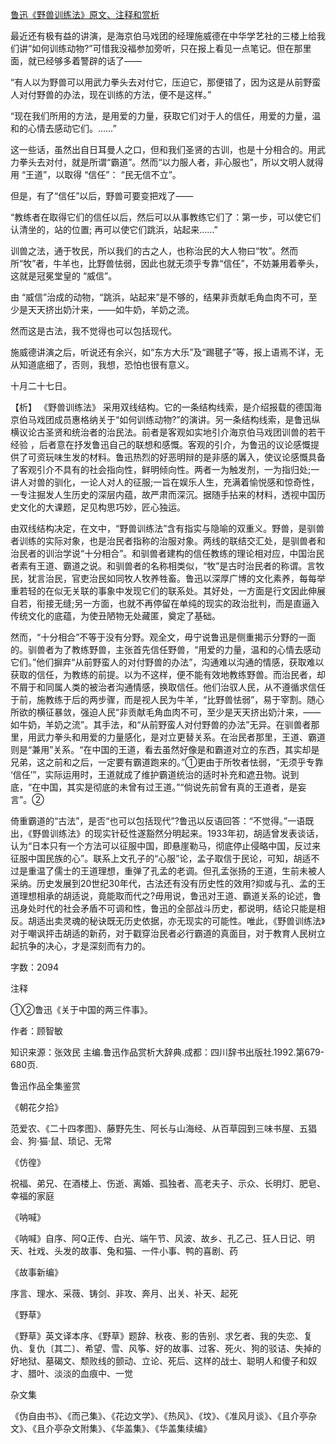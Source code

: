 [鲁迅《野兽训练法》原文、注释和赏析](https://www.vrrw.net/wx/9710.html)

最近还有极有益的讲演，是海京伯马戏团的经理施威德在中华学艺社的三楼上给我们讲“如何训练动物?”可惜我没福参加旁听，只在报上看见一点笔记。但在那里面，就已经够多着警辟的话了——

“有人以为野兽可以用武力拳头去对付它，压迫它，那便错了，因为这是从前野蛮人对付野兽的办法，现在训练的方法，便不是这样。”

“现在我们所用的方法，是用爱的力量，获取它们对于人的信任，用爱的力量，温和的心情去感动它们。……”

这一些话，虽然出自日耳曼人之口，但和我们圣贤的古训，也是十分相合的。用武力拳头去对付，就是所谓“霸道”。然而“以力服人者，非心服也”，所以文明人就得用 “王道”，以取得 “信任”： “民无信不立”。

但是，有了“信任”以后，野兽可要变把戏了——

“教练者在取得它们的信任以后，然后可以从事教练它们了：第一步，可以使它们认清坐的，站的位置; 再可以使它们跳浜，站起来……”

训兽之法，通于牧民，所以我们的古之人，也称治民的大人物曰“牧”。然而所“牧”者，牛羊也，比野兽怯弱，因此也就无须乎专靠“信任”，不妨兼用着拳头，这就是冠冕堂皇的 “威信”。

由 “威信”治成的动物，“跳浜，站起来”是不够的，结果非贡献毛角血肉不可，至少是天天挤出奶汁来，——如牛奶，羊奶之流。

然而这是古法，我不觉得也可以包括现代。

施威德讲演之后，听说还有余兴，如“东方大乐”及“踢毽子”等，报上语焉不详，无从知道底细了，否则，我想，恐怕也很有意义。

十月二十七日。



【析】 《野兽训练法》 采用双线结构。它的一条结构线索，是介绍报载的德国海京伯马戏团成员惠格纳关于“如何训练动物?”的演讲。另一条结构线索，是鲁迅纵横议论古圣贤和统治者的治民法。前者是客观如实地引介海京伯马戏团训兽的若干经验 ，后者意在抒发鲁迅自己的联想和感慨。客观的引介，为鲁迅的议论感慨提供了可资玩味生发的材料。鲁迅热烈的好恶明辩的是非感的羼入，使议论感慨具备了客观引介不具有的社会指向性，鲜明倾向性。两者一为触发剂，一为指归处;一讲人对兽的驯化，一论人对人的征服;一旨在娱乐人生，充满着愉悦感和惊奇性，一专注掘发人生历史的深层内蕴，故严肃而深沉。据随手拈来的材料，透视中国历史文化的大课题，足见构思巧妙，匠心独运。

由双线结构决定，在文中，“野兽训练法”含有指实与隐喻的双重义。野兽，是驯兽者训练的实际对象，也是治民者指称的治服对象。两线的联结交汇处，是驯兽者和治民者的训治学说“十分相合”。和驯兽者建构的信任教练的理论相对应，中国治民者素有王道、霸道之说。和驯兽者的名称相类似，“牧”是古时治民者的称谓。言牧民，犹言治民，官吏治民如同牧人牧养牲畜。鲁迅以深厚广博的文化素养，每每举重若轻的在似无关联的事象中发现它们的联系处。其好处，一方面是行文因此伸展自若，衔接无缝;另一方面，也就不再停留在单纯的现实的政治批判，而是直逼入传统文化的底蕴，为使丑陋物无处藏匿，奠定了基础。

然而，“十分相合”不等于没有分野。观全文，毋宁说鲁迅是侧重揭示分野的一面的。驯兽者为了教练野兽，主张首先信任野兽，“用爱的力量，温和的心情去感动它们。”他们摒弃“从前野蛮人的对付野兽的办法”，沟通难以沟通的情感，获取难以获取的信任，为教练的前提。以为不这样，便不能有效地教练野兽。而治民者，却不屑于和同属人类的被治者沟通情感，换取信任。他们治驭人民，从不遵循求信任于前，施教练于后的两步骤，而是视人民为牛羊，“比野兽怯弱”，易于宰割。随心所欲的横征暴敛，强迫人民“非贡献毛角血肉不可，至少是天天挤出奶汁来，——如牛奶，羊奶之流”。其手法，和“从前野蛮人对付野兽的办法”无异。在驯兽者那里，用武力拳头和用爱的力量感化，是对立更替关系。在治民者那里，王道、霸道则是“兼用”关系。“在中国的王道，看去虽然好像是和霸道对立的东西，其实却是兄弟，这之前和之后，一定要有霸道跑来的。”①更由于所牧者怯弱，“无须乎专靠 ‘信任’”，实际运用时，王道就成了维护霸道统治的适时补充和遮丑物。说到底，“在中国，其实是彻底的未曾有过王道。”“倘说先前曾有真的王道者，是妄言”。②

倚重霸道的“古法”，是否“也可以包括现代”?鲁迅以反语回答：“不觉得。”一语既出，《野兽训练法》的现实针砭性遂豁然分明起来。1933年初，胡适曾发表谈话，认为“日本只有一个方法可以征服中国，即悬崖勒马，彻底停止侵略中国，反过来征服中国民族的心”。联系上文孔子的“心服”论，孟子取信于民论，可知，胡适不过是重温了儒士的王道理想，重弹了孔孟的老调。但孔孟张扬的王道，生前未被人采纳。历史发展到20世纪30年代，古法还有没有历史性的效用?抑或与孔、孟的王道理想相承的胡适说，竟能取而代之?毋用说，鲁迅对王道、霸道关系的论述，鲁迅身处时代的社会矛盾不可调和性，鲁迅的全部战斗历史，都说明，结论只能是相反。胡适出卖灵魂的秘诀既无历史依据，亦无现实的可能性。唯此，《野兽训练法》对于嘲讽抨击胡适的新药，对于戳穿治民者必行霸道的真面目，对于教育人民树立起抗争的决心，才是深刻而有力的。

字数：2094

注释

①②鲁迅《关于中国的两三件事》。

作者：顾智敏

知识来源：张效民 主编.鲁迅作品赏析大辞典.成都：四川辞书出版社.1992.第679-680页.

鲁迅作品全集鉴赏

《朝花夕拾》

范爱农、《二十四孝图》、藤野先生、阿长与山海经、从百草园到三味书屋、五猖会、狗·猫·鼠、琐记、无常

《仿徨》

祝福、弟兄、在酒楼上、伤逝、离婚、孤独者、高老夫子、示众、长明灯、肥皂、幸福的家庭

《呐喊》

《呐喊》自序、阿Q正传、白光、端午节、风波、故乡、孔乙己、狂人日记、明天、社戏、头发的故事、兔和猫、一件小事、鸭的喜剧、药

《故事新编》

序言、理水、采薇、铸剑、非攻、奔月、出关、补天、起死

《野草》

《野草》英文译本序、《野草》题辞、秋夜、影的告别、求乞者、我的失恋、复仇、复仇〔其二〕、希望、雪、风筝、好的故事、过客、死火、狗的驳诘、失掉的好地狱、墓碣文、颓败线的颤动、立论、死后、这样的战士、聪明人和傻子和奴才、腊叶、淡淡的血痕中、一觉

杂文集

《伪自由书》、《而己集》、《花边文学》、《热风》、《坟》、《准风月谈》、《且介亭杂文》、《且介亭杂文附集》、《华盖集》、《华盖集续编》

